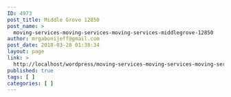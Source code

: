 ```yaml
---
ID: 4973
post_title: Middle Grove 12850
post_name: >
  moving-services-moving-services-moving-services-middlegrove-12850
author: mrgabonijeff@gmail.com
post_date: 2018-03-28 01:38:34
layout: page
link: >
  http://localhost/wordpress/moving-services-moving-services-moving-services-middlegrove-12850/
published: true
tags: [ ]
categories: [ ]
---
```

